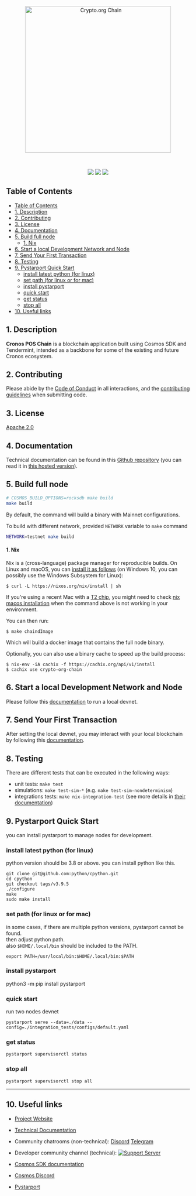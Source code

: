 <br />
<p align="center">
  <img src="assets/logo.svg" alt="Crypto.org Chain" width="400">
</p>
<br />

<p align="center">
  <a href="https://github.com/crypto-org-chain/chain-main/actions/workflows/build.yml"><img label="Build Status" src="https://github.com/crypto-org-chain/chain-main/actions/workflows/build.yml/badge.svg" /></a>
  <a href="https://codecov.io/gh/crypto-org-chain/chain-main"><img label="Code Coverage" src="https://codecov.io/gh/crypto-org-chain/chain-main/branch/master/graph/badge.svg" /></a>
  <a href="https://discord.gg/pahqHz26q4"><img label="Discord" src="https://img.shields.io/discord/783264383978569728.svg?color=7289da&label=Crypto.org%20Chain&logo=discord&style=flat-square" /></a>
</p>

## Table of Contents

- [Table of Contents](#table-of-contents)
- [1. Description](#1-description)
- [2. Contributing](#2-contributing)
- [3. License](#3-license)
- [4. Documentation](#4-documentation)
- [5. Build full node](#5-build-full-node)
    - [1. Nix](#1-nix)
- [6. Start a local Development Network and Node](#6-start-a-local-development-network-and-node)
- [7. Send Your First Transaction](#7-send-your-first-transaction)
- [8. Testing](#8-testing)
- [9. Pystarport Quick Start](#9-pystarport-quick-start)
  - [install latest python (for linux)](#install-latest-python-for-linux)
  - [set path (for linux or for mac)](#set-path-for-linux-or-for-mac)
  - [install pystarport](#install-pystarport)
  - [quick start](#quick-start)
  - [get status](#get-status)
  - [stop all](#stop-all)
- [10. Useful links](#10-useful-links)

<a id="description" />

## 1. Description

**Cronos POS Chain** is a blockchain application built using Cosmos SDK and Tendermint,
intended as a backbone for some of the existing and future Cronos ecosystem.

<a id="contributing" />

## 2. Contributing

Please abide by the [Code of Conduct](CODE_OF_CONDUCT.md) in all interactions,
and the [contributing guidelines](CONTRIBUTING.md) when submitting code.

<a id="license" />

## 3. License

[Apache 2.0](./LICENSE)

<a id="documentation" />

## 4. Documentation

Technical documentation can be found in this [Github repository](https://github.com/crypto-org-chain/chain-docs) (you can read it in [this hosted version](https://crypto.org/docs)).

<a id="build" />

## 5. Build full node

```bash
# COSMOS_BUILD_OPTIONS=rocksdb make build
make build
```

By default, the command will build a binary with Mainnet configurations.

To build with different network, provided `NETWORK` variable to `make` command

```bash
NETWORK=testnet make build
```

<a id="nix" />

#### 1. Nix

Nix is a (cross-language) package manager for reproducible builds.
On Linux and macOS, you can [install it as follows](https://nixos.org/download.html) (on Windows 10, you can possibly use the Windows Subsystem for Linux):

```
$ curl -L https://nixos.org/nix/install | sh
```

If you're using a recent Mac with a [T2 chip](https://support.apple.com/en-us/HT208862), you might need to check [nix macos installation](https://nixos.org/manual/nix/stable/#sect-macos-installation) when the command above is not working in your environment.

You can then run:

```
$ make chaindImage
```

Which will build a docker image that contains the full node binary.

Optionally, you can also use a binary cache to speed up the build process:

```
$ nix-env -iA cachix -f https://cachix.org/api/v1/install
$ cachix use crypto-org-chain
```

<a id="start-local-full-node" />

## 6. Start a local Development Network and Node

Please follow this [documentation](https://crypto.org/docs/getting-started/local-devnet.html#devnet-running-latest-development-node) to run a local devnet.

<a id="send-first-transaction" />

## 7. Send Your First Transaction

After setting the local devnet, you may interact with your local blockchain by following this [documentation](https://crypto.org/docs/getting-started/local-devnet.html#interact-with-the-chain).

<a id="testing" />

## 8. Testing

There are different tests that can be executed in the following ways:

- unit tests: `make test`
- simulations: `make test-sim-*` (e.g. `make test-sim-nondeterminism`)
- integrations tests: `make nix-integration-test` (see more details in [their documentation](integration_tests/README.md))

<a id="pystarport" />

## 9. Pystarport Quick Start

you can install pystarport to manage nodes for development.

### install latest python (for linux)

python version should be 3.8 or above.
you can install python like this.

```
git clone git@github.com:python/cpython.git
cd cpython
git checkout tags/v3.9.5
./configure
make
sudo make install
```

### set path (for linux or for mac)
in some cases, if there are multiple python versions, pystarport cannot be found.  
then adjust python path.  
also `$HOME/.local/bin` should be included to the PATH.



```
export PATH=/usr/local/bin:$HOME/.local/bin:$PATH
```

### install pystarport

python3 -m pip install pystarport

### quick start

run two nodes devnet

```
pystarport serve --data=./data --config=./integration_tests/configs/default.yaml
```

### get status

```
pystarport supervisorctl status
```

### stop all

```
pystarport supervisorctl stop all
```

---

<a id="useful-links" />

## 10. Useful links

- [Project Website](http://crypto.org/)
- [Technical Documentation](http://crypto.org/docs)
- Community chatrooms (non-technical): [Discord](https://discord.gg/nsp9JTC) [Telegram](https://t.me/CryptoComOfficial)
- Developer community channel (technical): [![Support Server](https://img.shields.io/discord/783264383978569728.svg?color=7289da&label=Crypto.org%20Chain&logo=discord&style=flat-square)](https://discord.gg/pahqHz26q4)

- [Cosmos SDK documentation](https://docs.cosmos.network)
- [Cosmos Discord](https://discord.gg/W8trcGV)
- [Pystarport](./pystarport/README.md)
